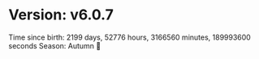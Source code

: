 # Version: v6.0.7
Time since birth: 2199 days, 52776 hours, 3166560 minutes, 189993600 seconds
Season: Autumn 🍁
